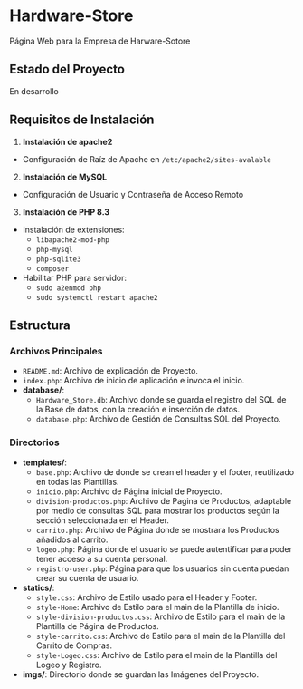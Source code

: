 # Hardware-Store
Página Web para la Empresa de Harware-Sotore

## Estado del Proyecto 
En desarrollo

## Requisitos de Instalación
 1. **Instalación de apache2**
   - Configuración de Raíz de Apache en `/etc/apache2/sites-avalable`
 2. **Instalación de MySQL**
   - Configuración de Usuario y Contraseña de Acceso Remoto
 3. **Instalación de PHP 8.3**
   - Instalación de extensiones:
     - `libapache2-mod-php`
     - `php-mysql`
     - `php-sqlite3`
     - `composer`
   - Habilitar PHP para servidor:
     - `sudo a2enmod php`
     - `sudo systemctl restart apache2`

## Estructura
### Archivos Principales
 - `README.md`: Archivo de explicación de Proyecto.
 - `index.php`: Archivo de inicio de aplicación e invoca el inicio.
 - **database/**: 
   - `Hardware_Store.db`: Archivo donde se guarda el registro del SQL de la Base de datos, con la creación e inserción de datos.
   - `database.php`: Archivo de Gestión de Consultas SQL del Proyecto.
### Directorios
 - **templates/**:
   - `base.php`: Archivo de  donde se crean el header y el footer, reutilizado en todas las Plantillas.
   - `inicio.php`: Archivo de Página inicial de Proyecto.
   - `division-productos.php`: Archivo de Pagina de Productos, adaptable por medio de consultas SQL para mostrar los productos según la sección seleccionada en el Header.
   - `carrito.php`: Archivo de Página  donde se mostrara los Productos añadidos al carrito.
   - `logeo.php`: Página donde el usuario se puede autentificar para poder tener acceso a su cuenta personal.
   - `registro-user.php`: Página para que los usuarios sin cuenta puedan crear su cuenta de usuario.
 - **statics/**:
   - `style.css`: Archivo de Estilo usado para el Header y Footer.
   - `style-Home`: Archivo de Estilo para el main de la Plantilla de inicio.
   - `style-division-productos.css`: Archivo de Estilo para el main de la Plantilla de Página de Productos.
   - `style-carrito.css`: Archivo de Estilo para el main de la Plantilla del Carrito de Compras.
   - `style-Logeo.css`:  Archivo de Estilo para el main de la Plantilla del Logeo y Registro.
 - **imgs/**: Directorio donde se guardan las Imágenes del Proyecto.

